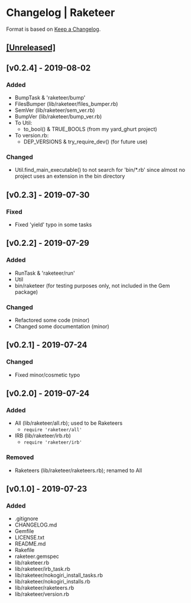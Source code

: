# Changelog | Raketeer

Format is based on [Keep a Changelog](https://keepachangelog.com/en/1.0.0/).

## [[Unreleased]](https://github.com/esotericpig/raketeer/compare/v0.2.4...master)

## [v0.2.4] - 2019-08-02
### Added
- BumpTask & 'raketeer/bump'
- FilesBumper (lib/raketeer/files_bumper.rb)
- SemVer (lib/raketeer/sem_ver.rb)
- BumpVer (lib/raketeer/bump_ver.rb)
- To Util:
    - to_bool() & TRUE_BOOLS (from my yard_ghurt project)
- To version.rb:
    - DEP_VERSIONS & try_require_dev() (for future use)

### Changed
- Util.find_main_executable() to not search for 'bin/*.rb' since almost no project uses an extension in the bin directory

## [v0.2.3] - 2019-07-30
### Fixed
- Fixed 'yield' typo in some tasks

## [v0.2.2] - 2019-07-29
### Added
- RunTask & 'raketeer/run'
- Util
- bin/raketeer (for testing purposes only, not included in the Gem package)

### Changed
- Refactored some code (minor)
- Changed some documentation (minor)

## [v0.2.1] - 2019-07-24
### Changed
- Fixed minor/cosmetic typo

## [v0.2.0] - 2019-07-24
### Added
- All (lib/raketeer/all.rb); used to be Raketeers
    - `require 'raketeer/all'`
- IRB (lib/raketeer/irb.rb)
    - `require 'raketeer/irb'`

### Removed
- Raketeers (lib/raketeer/raketeers.rb); renamed to All

## [v0.1.0] - 2019-07-23
### Added
- .gitignore
- CHANGELOG.md
- Gemfile
- LICENSE.txt
- README.md
- Rakefile
- raketeer.gemspec
- lib/raketeer.rb
- lib/raketeer/irb_task.rb
- lib/raketeer/nokogiri_install_tasks.rb
- lib/raketeer/nokogiri_installs.rb
- lib/raketeer/raketeers.rb
- lib/raketeer/version.rb
